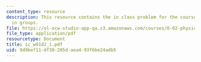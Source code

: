 ```yaml
---
content_type: resource
description: This resource contains the in class problem for the course that are solved
  in groups.
file: https://ol-ocw-studio-app-qa.s3.amazonaws.com/courses/8-02-physics-ii-electricity-and-magnetism-spring-2007/9d9bef11df30205daea493f6be24adb5_ic_w01d2_1.pdf
file_type: application/pdf
resourcetype: Document
title: ic_w01d2_1.pdf
uid: 9d9bef11-df30-205d-aea4-93f6be24adb5
---
```

